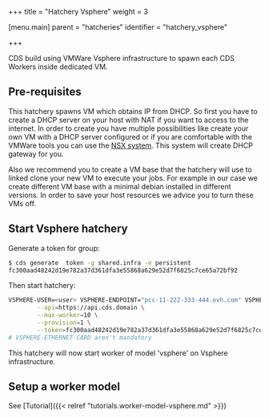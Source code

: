 +++
title = "Hatchery Vsphere"
weight = 3

[menu.main]
parent = "hatcheries"
identifier = "hatchery_vsphere"

+++

CDS build using VMWare Vsphere infrastructure to spawn each CDS Workers inside dedicated VM.

## Pre-requisites

This hatchery spawns VM which obtains IP from DHCP. So first you have to create a DHCP server on your host with NAT if you want to access to the internet. In order to create you have multiple possibilities like create your own VM with a DHCP server configured or if you are comfortable with the VMWare tools you can use the [NSX system](https://www.vmware.com/products/nsx.html). This system will create DHCP gateway for you.

Also we recommend you to create a VM base that the hatchery will use to linked clone your new VM to execute your jobs. For example in our case we create different VM base with a minimal debian installed in different versions. In order to save your host resources we advice you to turn these VMs off.

## Start Vsphere hatchery

Generate a token for group:

```bash
$ cds generate  token -g shared.infra -e persistent
fc300aad48242d19e782a37d361dfa3e55868a629e52d7f6825c7ce65a72bf92
```

Then start hatchery:

```bash
VSPHERE-USER=<user> VSPHERE-ENDPOINT="pcc-11-222-333-444.ovh.com" VSPHERE-PASSWORD=<password> VSPHERE-DATACENTER=<datacenter> VSPHERE-DATASTORE=<datastore> VSPHERE-NETWORK=<vmNetwork> VSPHERE-ETHERNET-CARD=<ethernet card> hatchery vsphere \
        --api=https://api.cds.domain \
        --max-worker=10 \
        --provision=1 \
        --token=fc300aad48242d19e782a37d361dfa3e55868a629e52d7f6825c7ce65a72bf92
# VSPHERE-ETHERNET-CARD aren't mandatory
```

This hatchery will now start worker of model 'vsphere' on Vsphere infrastructure.

## Setup a worker model

See [Tutorial]({{< relref "tutorials.worker-model-vsphere.md" >}})
